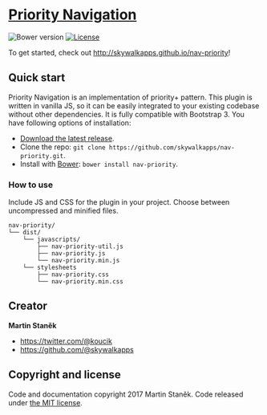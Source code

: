 # [Priority Navigation](http://skywalkapps.github.io/nav-priority)
![Bower version](https://img.shields.io/bower/v/bootstrap.svg?style=flat)
[![License](https://img.shields.io/badge/license-MIT-brightgreen.svg?style=flat)](LICENSE)

To get started, check out <http://skywalkapps.github.io/nav-priority>!

## Quick start

Priority Navigation is an implementation of priority+ pattern. This plugin is written in vanilla JS, so it can be easily integrated to your existing codebase without other dependencies. It is fully compatible with Bootstrap 3. You have following options of installation:

- [Download the latest release](https://github.com/skywalkapps/nav-priority/archive/v1.1.1.zip).
- Clone the repo: `git clone https://github.com/skywalkapps/nav-priority.git`.
- Install with [Bower](http://bower.io): `bower install nav-priority`.

### How to use

Include JS and CSS for the plugin in your project. Choose between uncompressed and minified files.

```
nav-priority/
└── dist/
    └── javascripts/
        ├── nav-priority-util.js
        ├── nav-priority.js
        └── nav-priority.min.js
    └── stylesheets
        ├── nav-priority.css
        └── nav-priority.min.css
```

## Creator

**Martin Staněk**

- <https://twitter.com/@koucik>
- <https://github.com/@skywalkapps>

## Copyright and license

Code and documentation copyright 2017 Martin Staněk. Code released under [the MIT license](https://github.com/skywalkapps/nav-priority/blob/master/LICENSE).
